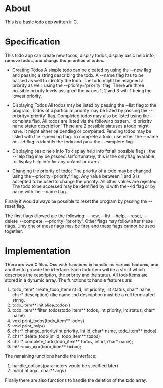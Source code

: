 # About

This is a basic todo app written in C. 

# Specification

This todo app can create new todos, display todos, display basic help info,
remove todos, and change the priorities of todos.

- Creating Todos
A simple todo can be created by using the --new flag and passing a string describing the todo.
A --name flag has to be passed as well to identify the todo.
The todo might be assigned a priority as well, using the --priority='priority' flag. There are
three possible priority levels assigned the values 1, 2 and 3 with 1 being the lowest priority.

- Displaying Todos
All todos may be listed by passing the --list flag to the program. Todos of a particular priority may be listed by passing the --priority='priority' flag. Completed todos may also be listed using the --complete flag. All todos are listed via the following pattern. 'id priority name status description' There are 2 possible statuses a todo might have. It might either be pending or completed. Pending todos may be listed with the --pending flag. To complete a todo, use either the --name or --id flag to identify the todo and pass the --complete flag.

- Displaying basic help info
To display help info for all possible flags , the --help flag may be passed. Unfortunately, this is the only flag available to display help info for any unfamiliar users.

- Changing the priority of todos
The priority of a todo may be changed using the --priority='priority' flag. Any value between 1 and 3 is accepted to be used to change the priority. All other values are rejected. The todo to be accessed may be identified by id with the --id flag or by name with the --name flag.

Finally it would always be possible to reset the program by passing the --reset flag.

The first flags allowed are the following: --new, --list --help, --reset, --delete, --complete, --priority='priority'. Other flags may follow after these flags.
Only one of these flags may be first, and these flags cannot be used together.

# Implementation

There are two C files. One with functions to handle the various features, and another to provide the interface. Each todo item will be a struct which describes the description, the priority and the status. All todo items are stored in a dynamic array. The functions to handle features are:

1. todo_item* create_todo_item(int id, int priority, int status, char* name, char* description) (the name and description must be a null terminated string.
2. todo_item** initialise_todos()
3. todo_item** filter_todos(todo_item** todos, int priority, int status, char* name)
4. void print_todos(todo_item** todos)
5. void print_help()
6. char* change_priority(int priority, int id, char* name, todo_item** todos)
7. char* delete_todo(int id, todo_item** todos)
8. char* complete_todo(todo_item** todos, int id, char* name);
9. int* reset_app(todo_item** todos);

The remaining functions handle the interface:
1. handle_options(parameters would be specified later)
2. main(int argc, char** argv)

Finally there are also functions to handle the deletion of the todo array.

